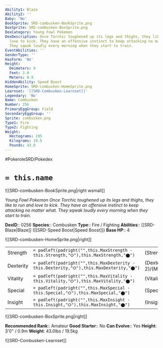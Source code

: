 ```yaml
---
Ability1: Blaze
Ability2: ''
Baby: 'No'
BookSprite: SRD-combusken-BookSprite.png
BoxSprite: SRD-combusken-BoxSprite.png
DexCategory: Young Fowl Pokemon
DexDescription: Once Torchic toughened up its legs and thighs, they like to run and
  love to kick. They have an offensive instinct to keep attacking no matter what.
  They sqwak loudly every morning when they start to train.
EventAbilities: ''
GenderType: ''
HasForm: 'No'
Height:
  Deimeters: 9
  Feet: 3.0
  Meters: 0.9
HiddenAbility: Speed Boost
HomeSprite: SRD-combusken-HomeSprite.png
Learnset: '[[SRD-Combusken-Learnset]]'
Legendary: 'No'
Name: Combusken
Number: 256
PrimaryEggGroup: Field
SecondaryEggGroup: ''
Sprite: combusken.png
Type1: Fire
Type2: Fighting
Weight:
  Hectograms: 195
  Kilograms: 19.5
  Pounds: 43.0
---
```


#PokeroleSRD/Pokedex

# `= this.name`

![[SRD-combusken-BookSprite.png|right wsmall]]

*Young Fowl Pokemon*
*Once Torchic toughened up its legs and thighs, they like to run and love to kick. They have an offensive instinct to keep attacking no matter what. They sqwak loudly every morning when they start to train.*

**DexID**:: 0256
**Species**:: Combusken
**Type**:: Fire / Fighting
**Abilities**:: [[SRD-Blaze|Blaze]] ([[SRD-Speed Boost|Speed Boost]])
**Base HP**:: 4

![[SRD-combusken-HomeSprite.png|right]]

|           |                                                                                        |                                          |
| --------- | -------------------------------------------------------------------------------------- | ---------------------------------------- |
| Strength  | `= padleft(padright("",this.MaxStrength - this.Strength,"⭘"),this.MaxStrength,"⬤")`    | (Strength::2)/(MaxStrength::5)   |
| Dexterity | `= padleft(padright("",this.MaxDexterity - this.Dexterity,"⭘"),this.MaxDexterity,"⬤")` | (Dexterity:: 2)/(MaxDexterity::4) |
| Vitality  | `= padleft(padright("",this.MaxVitality - this.Vitality,"⭘"),this.MaxVitality,"⬤")`    | (Vitality::2)/(MaxVitality::4)   |
| Special   | `= padleft(padright("",this.MaxSpecial - this.Special,"⭘"),this.MaxSpecial,"⬤")`       | (Special::2)/(MaxSpecial::5)     |
| Insight   | `= padleft(padright("",this.MaxInsight - this.Insight,"⭘"),this.MaxInsight,"⬤")`       | (Insight::2)/(MaxInsight::4)     |

![[SRD-combusken-BoxSprite.png|right]]

**Recommended Rank**:: Amateur
**Good Starter**:: No
**Can Evolve**:: Yes
**Height**: 3'0" / 0.9m
**Weight**: 43.0lbs / 19.5kg

![[SRD-Combusken-Learnset]]